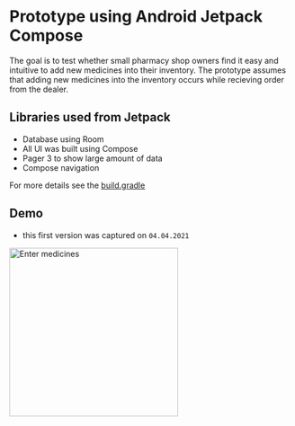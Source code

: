 # Prototype using Android Jetpack Compose

The goal is to test whether small pharmacy shop owners find it easy and intuitive to add new medicines into their inventory. The prototype assumes that adding new medicines into the inventory occurs while recieving order from the dealer.

## Libraries used from Jetpack
- Database using Room
- All UI was built using Compose
- Pager 3 to show large amount of data
- Compose navigation 

For more details see the [build.gradle](./app/build.gradle)

## Demo
- this first version was captured on `04.04.2021`
<img src="capture-invoice.gif" alt="Enter medicines" width="300" />
